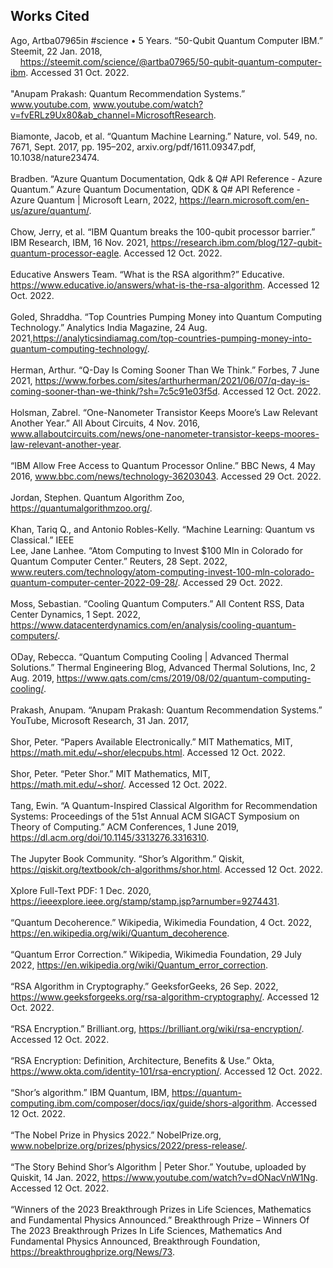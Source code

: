 ## Works Cited

Ago, Artba07965in #science • 5 Years. “50-Qubit Quantum Computer IBM.” Steemit, 22 Jan. 2018, <br>&nbsp;&nbsp;&nbsp;&nbsp;https://steemit.com/science/@artba07965/50-qubit-quantum-computer-ibm. Accessed 31 Oct. 2022.
<br><br>
"Anupam Prakash: Quantum Recommendation Systems.” www.youtube.com, www.youtube.com/watch?v=fvERLz9Ux80&ab_channel=MicrosoftResearch.
<br><br>
Biamonte, Jacob, et al. “Quantum Machine Learning.” Nature, vol. 549, no. 7671, Sept. 2017, pp. 195–202, arxiv.org/pdf/1611.09347.pdf, 10.1038/nature23474.
<br><br>
Bradben. “Azure Quantum Documentation, Qdk & Q# API Reference - Azure Quantum.” Azure Quantum Documentation, QDK & Q# API Reference - Azure Quantum | Microsoft Learn, 2022, https://learn.microsoft.com/en-us/azure/quantum/. 
<br><br>
Chow, Jerry, et al. “IBM Quantum breaks the 100-qubit processor barrier.” IBM Research, IBM, 16 Nov. 2021, https://research.ibm.com/blog/127-qubit-quantum-processor-eagle. Accessed 12 Oct. 2022. 
<br><br>
Educative Answers Team. “What is the RSA algorithm?”  Educative. https://www.educative.io/answers/what-is-the-rsa-algorithm. Accessed 12 Oct. 2022. 
<br><br>
Goled, Shraddha. “Top Countries Pumping Money into Quantum Computing Technology.” Analytics India Magazine, 24 Aug. 2021,https://analyticsindiamag.com/top-countries-pumping-money-into-quantum-computing-technology/. 
<br><br>
Herman, Arthur. “Q-Day Is Coming Sooner Than We Think.” Forbes, 7 June 2021, https://www.forbes.com/sites/arthurherman/2021/06/07/q-day-is-coming-sooner-than-we-think/?sh=7c5c91e03f5d. Accessed 12 Oct. 2022.
<br><br>
Holsman, Zabrel. “One-Nanometer Transistor Keeps Moore’s Law Relevant Another Year.” All About Circuits, 4 Nov. 2016, www.allaboutcircuits.com/news/one-nanometer-transistor-keeps-moores-law-relevant-another-year.
<br><br>
“IBM Allow Free Access to Quantum Processor Online.” BBC News, 4 May 2016, www.bbc.com/news/technology-36203043. Accessed 29 Oct. 2022.
<br><br>
Jordan, Stephen. Quantum Algorithm Zoo, https://quantumalgorithmzoo.org/.
<br><br>
Khan, Tariq Q., and Antonio Robles-Kelly. “Machine Learning: Quantum vs Classical.” IEEE
<br>Lee, Jane Lanhee. “Atom Computing to Invest $100 Mln in Colorado for Quantum Computer Center.” Reuters, 28 Sept. 2022, www.reuters.com/technology/atom-computing-invest-100-mln-colorado-quantum-computer-center-2022-09-28/. Accessed 29 Oct. 2022.
<br><br>
Moss, Sebastian. “Cooling Quantum Computers.” All Content RSS, Data Center Dynamics, 1 Sept. 2022, https://www.datacenterdynamics.com/en/analysis/cooling-quantum-computers/.
<br><br>
ODay, Rebecca. “Quantum Computing Cooling | Advanced Thermal Solutions.” Thermal Engineering Blog, Advanced Thermal Solutions, Inc, 2 Aug. 2019, https://www.qats.com/cms/2019/08/02/quantum-computing-cooling/.
<br><br>
Prakash, Anupam. “Anupam Prakash: Quantum Recommendation Systems.” YouTube, Microsoft Research, 31 Jan. 2017,
<br><br>
Shor, Peter. “Papers Available Electronically.” MIT Mathematics, MIT, https://math.mit.edu/~shor/elecpubs.html. Accessed 12 Oct. 2022.
<br><br>
Shor, Peter. “Peter Shor.” MIT Mathematics, MIT, https://math.mit.edu/~shor/. Accessed 12 Oct. 2022.
<br><br>
Tang, Ewin. “A Quantum-Inspired Classical Algorithm for Recommendation Systems: Proceedings of the 51st Annual ACM SIGACT Symposium on Theory of Computing.” ACM Conferences, 1 June 2019, https://dl.acm.org/doi/10.1145/3313276.3316310. 
<br><br>
The Jupyter Book Community. “Shor’s Algorithm.” Qiskit, https://qiskit.org/textbook/ch-algorithms/shor.html. Accessed 12 Oct. 2022.
<br><br>
Xplore Full-Text PDF: 1 Dec. 2020, https://ieeexplore.ieee.org/stamp/stamp.jsp?arnumber=9274431. ‌
<br><br>
“Quantum Decoherence.” Wikipedia, Wikimedia Foundation, 4 Oct. 2022, https://en.wikipedia.org/wiki/Quantum_decoherence.
<br><br>
“Quantum Error Correction.” Wikipedia, Wikimedia Foundation, 29 July 2022, https://en.wikipedia.org/wiki/Quantum_error_correction.
<br><br>
“RSA Algorithm in Cryptography.” GeeksforGeeks, 26 Sep. 2022, https://www.geeksforgeeks.org/rsa-algorithm-cryptography/. Accessed 12 Oct. 2022.
<br><br>
“RSA Encryption.” Brilliant.org, https://brilliant.org/wiki/rsa-encryption/. Accessed 12 Oct. 2022.
<br><br>
“RSA Encryption: Definition, Architecture, Benefits & Use.” Okta, https://www.okta.com/identity-101/rsa-encryption/. Accessed 12 Oct. 2022.
<br><br>
“Shor’s algorithm.” IBM Quantum, IBM, https://quantum-computing.ibm.com/composer/docs/iqx/guide/shors-algorithm. Accessed 12 Oct. 2022.
<br><br>
“The Nobel Prize in Physics 2022.” NobelPrize.org, www.nobelprize.org/prizes/physics/2022/press-release/.
<br><br>
“The Story Behind Shor’s Algorithm | Peter Shor.” Youtube, uploaded by Quiskit, 14 Jan. 2022, https://www.youtube.com/watch?v=dONacVnW1Ng. Accessed 12 Oct. 2022.
<br><br>
“Winners of the 2023 Breakthrough Prizes in Life Sciences, Mathematics and Fundamental Physics Announced.” Breakthrough Prize – Winners Of The 2023 Breakthrough Prizes In Life Sciences, Mathematics And Fundamental Physics Announced, Breakthrough
Foundation, https://breakthroughprize.org/News/73. 










